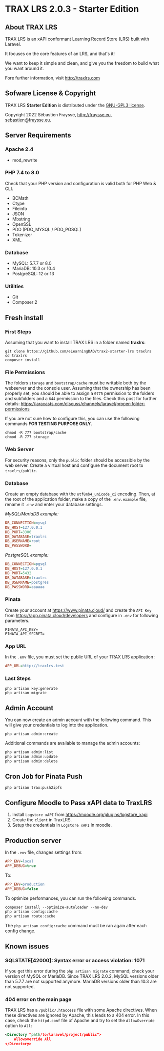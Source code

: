 # TRAX LRS 2.0.3 - Starter Edition


## About TRAX LRS

TRAX LRS is an xAPI conformant Learning Record Store (LRS) built with Laravel.

It focuses on the core features of an LRS, and that's it!

We want to keep it simple and clean, and give you the freedom to build what you want around it.

Fore further information, visit http://traxlrs.com


## Sofware License & Copyright

TRAX LRS **Starter Edition** is distributed under the [GNU-GPL3 license](https://www.gnu.org/licenses/gpl-3.0.fr.html).

Copyright 2022 Sébastien Fraysse, http://fraysse.eu, sebastien@fraysse.eu.


## Server Requirements

### Apache 2.4

- mod_rewrite

### PHP 7.4 to 8.0

Check that your PHP version and configuration is valid both for PHP Web & CLI.

- BCMath
- Ctype
- Fileinfo
- JSON
- Mbstring
- OpenSSL
- PDO (PDO_MYSQL / PDO_PGSQL)
- Tokenizer
- XML

### Database

- MySQL: 5.7.7 or 8.0
- MariaDB: 10.3 or 10.4
- PostgreSQL: 12 or 13

### Utilities

- Git
- Composer 2

## Fresh install

### First Steps

Assuming that you want to install TRAX LRS in a folder named **traxlrs**:

```
git clone https://github.com/eLearningDAO/trax2-starter-lrs traxlrs
cd traxlrs
composer install
```

### File Permissions

The folders `storage` and `bootstrap/cache` must be writable both by the webserver and the console user.
Assuming that the ownership has been properly set, you should be able to assign a `0775` permission
to the folders and subfolders and a `644` permission to the files.
Check this post for further details: https://laracasts.com/discuss/channels/laravel/proper-folder-permissions

If you are not sure how to configure this, you can use the following commands **FOR TESTING PURPOSE ONLY**.

```
chmod -R 777 bootstrap/cache
chmod -R 777 storage
```

### Web Server

For security reasons, only the `public` folder should be accessible by the web server.
Create a virtual host and configure the document root to `traxlrs/public`.


### Database

Create an empty database with the `utf8mb4_unicode_ci` encoding.
Then, at the root of the application folder, make a copy of the `.env.example` file,
rename it `.env` and enter your database settings.

*MySQL/MariaDB example:*

```ini
DB_CONNECTION=mysql
DB_HOST=127.0.0.1
DB_PORT=3306
DB_DATABASE=traxlrs
DB_USERNAME=root
DB_PASSWORD=
```

*PostgreSQL example:*

```ini
DB_CONNECTION=pgsql
DB_HOST=127.0.0.1
DB_PORT=5432
DB_DATABASE=traxlrs
DB_USERNAME=postgres
DB_PASSWORD=aaaaaa
```

### Pinata
Create your account at https://www.pinata.cloud/ and create the `API Key` from https://app.pinata.cloud/developers and configure in `.env` for following parameters.
```
PINATA_API_KEY=
PINATA_API_SECRET=
```

### App URL

In the `.env` file, you must set the public URL of your TRAX LRS application :

```ini
APP_URL=http://traxlrs.test
```

### Last Steps

```
php artisan key:generate
php artisan migrate
```


## Admin Account

You can now create an admin account with the following command.
This will give your credentials to log into the application.

```
php artisan admin:create
```

Additional commands are available to manage the admin accounts:

```powershell
php artisan admin:list
php artisan admin:update
php artisan admin:delete
```

## Cron Job for Pinata Push 
```
php artisan trax:push2ipfs
```

## Configure Moodle to Pass xAPI data to TraxLRS
1. Install `Logstore xAPI` from https://moodle.org/plugins/logstore_xapi
2. Create the `client` in TraxLRS.
3. Setup the credentials in `Logstore xAPI` in moodle.

## Production server

In the `.env` file, changes settings from:

```ini
APP_ENV=local
APP_DEBUG=true
```

To:

```ini
APP_ENV=production
APP_DEBUG=false
```

To optimize performances, you can run the following commands.

```powershell
composer install --optimize-autoloader --no-dev
php artisan config:cache
php artisan route:cache
```

The `php artisan config:cache` command must be ran again after each config change.

## Known issues

### SQLSTATE[42000]: Syntax error or access violation: 1071

If you get this error during the `php artisan migrate` command, check your version of MySQL or MariaDB.
Since TRAX LRS 2.0.2, MySQL versions older than 5.7.7 are not supported anymore.
MariaDB versions older than 10.3 are not supported.

### 404 error on the main page

TRAX LRS has a `/public/.htaccess` file with some Apache directives.
When these directives are ignored by Apache, this leads to a 404 error.
In this case, check the `httpd.conf` file of Apache and try to set the `AllowOverride` option to `All`:

```xml
<Directory "path/to/laravel/project/public">
    Allowoverride All
</Directory>
```


